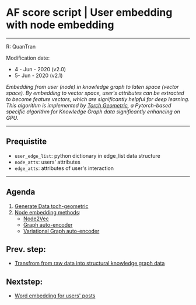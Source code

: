 # AF score script | User embedding with node embedding
---
R: QuanTran

Modification date:
* 4 - Jun - 2020 (v2.0)
* 5- Jun - 2020 (v2.1)

*Embedding from user (node) in knowledge graph to laten space (vector space). By embedding to vector space, user's attributes can be extracted to become feature vectors, which are significantly helpful for deep learning. This algorithm is implemented by [Torch Geometric](https://pytorch-geometric.readthedocs.io/en/latest/notes/introduction.html), a Pytorch-based specific algorithm for Knowledge Graph data significantly enhancing on GPU.*

---
## Prequistite
* `user_edge_list`: python dictionary in edge_list data structure
* `node_atts`: users' attributes
* `edge_atts`: attributes of user's interaction
---
## Agenda

1. [Generate Data toch-geometric](#generate_data)
2. [Node embedding methods](#node_embedding):  
    * [Node2Vec](#node2vec)
    * [Graph auto-encoder](#gae)
    * [Variational Graph auto-encoder](#vgae)

## Prev. step:
* [Transfrom from raw data into structural knowledge graph data](http://14.161.9.65:9012/notebooks/Quan/Advosights/adv/sources/AF_score_transform_data.ipynb#)

## Nextstep:
* [Word embedding for users' posts]()